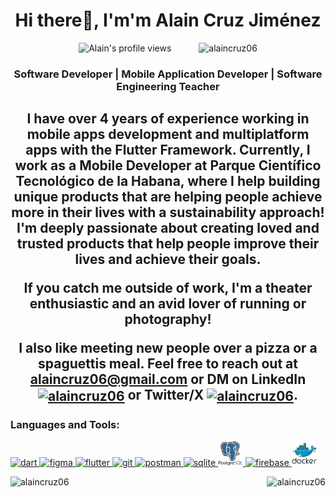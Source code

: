 
<h1 align="center">Hi there👋, I'm'm Alain Cruz Jiménez</h1>

<p align="center">
  <img src="https://hits.dwyl.com/alaincruz06/alaincruz06.svg?style=flat-square&show=unique" alt="Alain's profile views" style="margin-right: 20px;" />
  <img src="https://komarev.com/ghpvc/?username=alaincruz06&label=Profile%20views&color=0e75b6&style=flat" alt="alaincruz06" style="margin-left: 20px;" />
</p>


<h3 align="center">Software Developer | Mobile Application Developer | Software Engineering Teacher</h3>
<h2 align="center">I have over 4 years of experience working in mobile apps development and multiplatform apps with the Flutter Framework. Currently, I work as a Mobile Developer at Parque Científico Tecnológico de la Habana, where I help building unique products that are helping people achieve more in their lives with a sustainability approach! I'm deeply passionate about creating loved and trusted products that help people improve their lives and achieve their goals.

If you catch me outside of work, I'm a theater enthusiastic and an avid lover of running or photography!

I also like meeting new people over a pizza or a spaguettis meal. Feel free to reach out at alaincruz06@gmail.com or DM on LinkedIn <a href="https://linkedin.com/in/alaincruz06" target="blank"><img align="center" src="https://raw.githubusercontent.com/rahuldkjain/github-profile-readme-generator/master/src/images/icons/Social/linked-in-alt.svg" alt="alaincruz06" height="30" width="40" /></a> or Twitter/X <a href="https://twitter.com/alaincruz06" target="blank"><img align="center" src="https://raw.githubusercontent.com/rahuldkjain/github-profile-readme-generator/master/src/images/icons/Social/twitter.svg" alt="alaincruz06" height="30" width="40" /></a>.</h2>

<h3 align="left">Languages and Tools:</h3>
<p align="left"> <a href="https://dart.dev" target="_blank" rel="noreferrer"> <img src="https://www.vectorlogo.zone/logos/dartlang/dartlang-icon.svg" alt="dart" width="40" height="40"/> </a> <a href="https://www.figma.com/" target="_blank" rel="noreferrer"> <img src="https://www.vectorlogo.zone/logos/figma/figma-icon.svg" alt="figma" width="40" height="40"/> </a> <a href="https://flutter.dev" target="_blank" rel="noreferrer"> <img src="https://www.vectorlogo.zone/logos/flutterio/flutterio-icon.svg" alt="flutter" width="40" height="40"/> </a> <a href="https://git-scm.com/" target="_blank" rel="noreferrer"> <img src="https://www.vectorlogo.zone/logos/git-scm/git-scm-icon.svg" alt="git" width="40" height="40"/> </a> <a href="https://postman.com" target="_blank" rel="noreferrer"> <img src="https://www.vectorlogo.zone/logos/getpostman/getpostman-icon.svg" alt="postman" width="40" height="40"/> </a> <a href="https://www.sqlite.org/" target="_blank" rel="noreferrer"> <img src="https://www.vectorlogo.zone/logos/sqlite/sqlite-icon.svg" alt="sqlite" width="40" height="40"/> </a> <a href="https://www.postgresql.org" target="_blank" rel="noreferrer"> <img src="https://raw.githubusercontent.com/devicons/devicon/master/icons/postgresql/postgresql-original-wordmark.svg" alt="postgresql" width="40" height="40"/> </a> <a href="https://firebase.google.com/" target="_blank" rel="noreferrer"> <img src="https://www.vectorlogo.zone/logos/firebase/firebase-icon.svg" alt="firebase" width="40" height="40"/> </a> <a href="https://www.docker.com/" target="_blank" rel="noreferrer"> <img src="https://raw.githubusercontent.com/devicons/devicon/master/icons/docker/docker-original-wordmark.svg" alt="docker" width="40" height="40"/> </a>

<p><img align="left" src="https://github-readme-stats.vercel.app/api/top-langs?username=alaincruz06&show_icons=true&locale=en&layout=compact&theme=dracula&" alt="alaincruz06" /></p>

<p><img align="right" src="https://github-readme-streak-stats.herokuapp.com/?user=alaincruz06&theme=dracula&" alt="alaincruz06" /></p>


<!--
**alaincruz06/alaincruz06** is a ✨ _special_ ✨ repository because its `README.md` (this file) appears on your GitHub profile.

Here are some ideas to get you started:

- 🔭 I’m currently working on ...
- 🌱 I’m currently learning ...
- 👯 I’m looking to collaborate on ...
- 🤔 I’m looking for help with ...
- 💬 Ask me about ...
- 📫 How to reach me: ...
- 😄 Pronouns: ...
- ⚡ Fun fact: ...
-->
